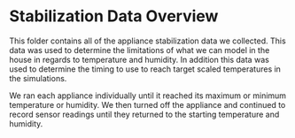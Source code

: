 # Stabilization Data Overview

This folder contains all of the appliance stabilization data we collected. This
data was used to determine the limitations of what we can model in the house
in regards to temperature and humidity. In addition this data was used to determine
the timing to use to reach target scaled temperatures in the simulations.

We ran each appliance individually until it reached its maximum or minimum temperature
or humidity. We then turned off the appliance and continued to record sensor
readings until they returned to the starting temperature and humidity.
